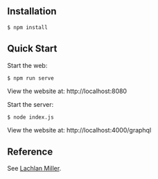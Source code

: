 ## Installation
```
$ npm install
```

## Quick Start
Start the web: 
```
$ npm run serve
```
View the website at: http://localhost:8080

Start the server:

```
$ node index.js
```
View the website at: http://localhost:4000/graphql


## Reference
See [Lachlan Miller](https://medium.com/@lachlanmiller_52885/graphql-basics-and-practical-examples-with-vue-6b649b9685e0).
